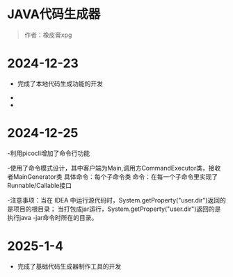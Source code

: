 # JAVA代码生成器

> 作者：橡皮膏xpg



#	2024-12-23

- 完成了本地代码生成功能的开发

-

-



#	2024-12-25

-利用picocli增加了命令行功能

-使用了命令模式设计，其中客户端为Main,调用方CommandExecutor类，接收者MainGenerator类
具体命令：每个子命令类
命令：在每一个子命令里实现了Runnable/Callable接口

-注意事项：当在 IDEA 中运行源代码时，System.getProperty("user.dir")返回的是项目的根目录；
当打包成jar运行，System.getProperty("user.dir")返回的是执行java -jar命令时所在的目录。



#   2025-1-4

- 完成了基础代码生成器制作工具的开发



